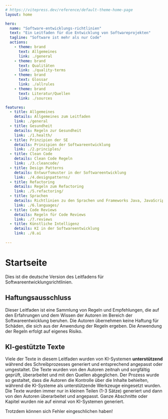 ```yaml
---
# https://vitepress.dev/reference/default-theme-home-page
layout: home

hero:
  name: "Software-entwicklungs-richtlinien"
  text: "Ein Leitfaden für die Entwicklung von Softwareprojekten"
  tagline: "Software ist mehr als nur Code"
  actions:
    - theme: brand
      text: Allgemeines
      link: ./general
    - theme: brand
      text: Qualitäten
      link: ./quality-terms
    - theme: brand
      text: Glossar
      link: ./allrules
    - theme: brand
      text: Literatur/Quellen
      link: ./sources

features:
  - title: Allgemeines
    details: Allgemeines zum Leitfaden
    link: ./general
  - title: Gesundheit
    details: Regeln zur Gesundheit
    link: ./1.health/ 
  - title: Prinzipien der SE
    details: Prinzipien der Softwareentwicklung
    link: ./2.principles/
  - title: Clean Code
    details: Clean Code Regeln
    link: ./3.cleancode/
  - title: Design Patterns
    details: Entwurfsmuster in der Softwareentwicklung
    link: ./4.designpatterns/
  - title: Refactoring
    details: Regeln zum Refactoring
    link: ./5.refactoring/
  - title: Sprachen
    details: Richtlinien zu den Sprachen und Frameworks Java, JavaScript, Vue
    link: ./6.languages/
  - title: Code Reviews
    details: Regeln für Code Reviews
    link: ./7.reviews
  - title: Künstliche Intelligenz
    details: KI in der Softwareentwicklung
    link: ./8.ai
  
---
```


# Startseite

Dies ist die deutsche Version des Leitfadens für Softwareentwicklungsrichtlinien.

## Haftungsausschluss

Dieser Leitfaden ist eine Sammlung von Regeln und Empfehlungen, die auf den Erfahrungen und dem Wissen der Autoren im Bereich der Softwareentwicklung beruhen.
Die Autoren übernehmen keine Haftung für Schäden, die sich aus der Anwendung der Regeln ergeben.
Die Anwendung der Regeln erfolgt auf eigenes Risiko.

## KI-gestützte Texte

Viele der Texte in diesem Leitfaden wurden von KI-Systemen **unterstützend** während des Schreibprozesses generiert und entsprechend angepasst oder umgestaltet.
Die Texte wurden von den Autoren zeitnah und sorgfältig geprüft, überarbeitet und mit den Quellen abgeglichen.
Der Prozess wurde so gestaltet, dass die Autoren die Kontrolle über die Inhalte behielten, während die KI-Systeme als unterstützende Werkzeuge eingesetzt wurden.
Die Texte wurden immer nur in kleinen Teilen (1-3 Sätze) generiert und dann von den Autoren überarbeitet und angepasst.
Ganze Abschnitte oder Kapitel wurden nie auf einmal von KI-Systemen generiert.

Trotzdem können sich Fehler eingeschlichen haben!
